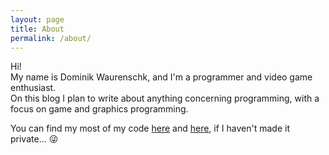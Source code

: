 ```yaml
---
layout: page
title: About
permalink: /about/
---
```


Hi!  
My name is Dominik Waurenschk, and I'm a programmer and video game enthusiast.  
On this blog I plan to write about anything concerning programming, with a focus on game and graphics programming.

You can find my most of my code [here](https://github.com/DasCapschen) and [here](https://gitlab.com/DasCapschen), if I haven't made it private... 😜

